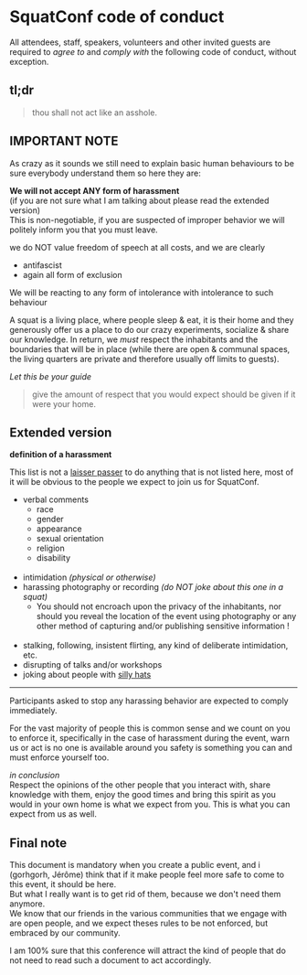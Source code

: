 # SquatConf code of conduct
All attendees, staff, speakers, volunteers and other invited guests are required to _agree to_ and _comply with_ the following code of conduct, without exception.

## tl;dr
> thou shall not act like an asshole.

## IMPORTANT NOTE

As crazy as it sounds we still need to explain basic human behaviours to be sure everybody understand them so here they are:

**We will not accept ANY form of harassment**<br />(if you are not sure what I am talking about please read the extended version)<br />This is non-negotiable, if you are suspected of improper behavior we will politely inform you that you must leave.

we do NOT value freedom of speech at all costs, and we are clearly
- antifascist
- again all form of exclusion

We will be reacting to any form of intolerance with intolerance to such behaviour

A squat is a living place, where people sleep & eat, it is their home and they generously offer us a place to do our crazy experiments, socialize & share our knowledge. In return, we _must_ respect the inhabitants and the boundaries that will be in place (while there are open & communal spaces, the living quarters are private and therefore usually off limits to guests).

_Let this be your guide_
> give the amount of respect that you would expect should be given if it were your home.


## Extended version

**definition of a harassment**

This list is not a [laisser passer](http://www.thefreedictionary.com/laissez-passer) to do anything that is not listed here, most of it will be obvious to the people we expect to join us for SquatConf.  

- verbal comments
  - race
  - gender
  - appearance
  - sexual orientation
  - religion
  - disability<br /><br />
- intimidation _(physical or otherwise)_
- harassing photography or recording _(do NOT joke about this one in a squat)_
  - You should not encroach upon the privacy of the inhabitants, nor should you reveal the location of the event using photography or any other method of capturing and/or publishing sensitive information !<br /><br />
- stalking, following, insistent flirting, any kind of deliberate intimidation, etc.
- disrupting of talks and/or workshops
- joking about people with [silly hats](http://media.tumblr.com/tumblr_lbw3wd1K9Y1qbj9bf.gif)

<hr>
Participants asked to stop any harassing behavior are expected to comply immediately.

For the vast majority of people this is common sense and we count on you to enforce it, specifically in the case of harassment during the event, warn us or act is no one is available around you safety is something you can and must enforce yourself too.  

_in conclusion_<br />Respect the opinions of the other people that you interact with, share knowledge with them, enjoy the good times and bring this spirit as you would in your own home is what we expect from you. This is what you can expect from us as well.

## Final note

This document is mandatory when you create a public event, and i (gorhgorh, Jérôme) think that if it make people feel more safe to come to this event, it should be here.  
But what I really want is to get rid of them, because we don't need them anymore.  
We know that our friends in the various communities that we engage with are open people, and we expect theses rules to be not enforced, but embraced by our community.   

I am 100% sure that this conference will attract the kind of people that do not need to read such a document to act accordingly.
